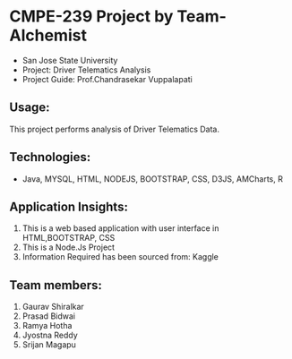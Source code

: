 CMPE-239 Project by Team-Alchemist
================

- San Jose State University
- Project: Driver Telematics Analysis
- Project Guide: Prof.Chandrasekar Vuppalapati

Usage:
-----
This project performs analysis of Driver Telematics Data.

Technologies: 
-------------
- Java, MYSQL, HTML, NODEJS, BOOTSTRAP, CSS, D3JS, AMCharts, R

Application Insights:
---------------------
1. This is a web based application with user interface in HTML,BOOTSTRAP, CSS
2. This is a Node.Js Project
3. Information Required has been sourced from: Kaggle

Team members:
-------------
1. Gaurav Shiralkar
2. Prasad Bidwai
3. Ramya Hotha 
4. Jyostna Reddy 
5. Srijan Magapu
